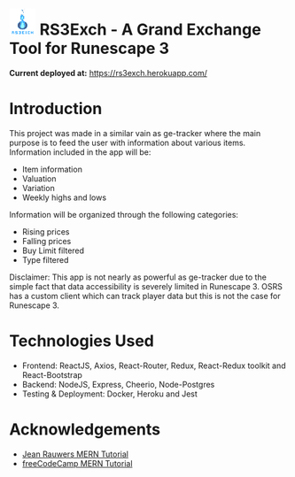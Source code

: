 # ![alt text](https://github.com/JKal24/RS3Merch/blob/main/client/src/assets/rs3exch_logo_small.png) RS3Exch - A Grand Exchange Tool for Runescape 3

**Current deployed at:** https://rs3exch.herokuapp.com/

# Introduction

This project was made in a similar vain as ge-tracker where the main purpose is to feed the user with information about various items. 
Information included in the app will be:
* Item information
* Valuation
* Variation
* Weekly highs and lows

Information will be organized through the following categories:
* Rising prices
* Falling prices
* Buy Limit filtered
* Type filtered

Disclaimer: This app is not nearly as powerful as ge-tracker due to the simple fact that data accessibility is severely limited in Runescape 3.
OSRS has a custom client which can track player data but this is not the case for Runescape 3.

# Technologies Used

* Frontend: ReactJS, Axios, React-Router, Redux, React-Redux toolkit and React-Bootstrap
* Backend: NodeJS, Express, Cheerio, Node-Postgres
* Testing & Deployment: Docker, Heroku and Jest

# Acknowledgements

* [Jean Rauwers MERN Tutorial](https://github.com/jeanrauwers/mern-course-bootcamp)
* [freeCodeCamp MERN Tutorial](https://www.youtube.com/watch?v=7CqJlxBYj-M)
